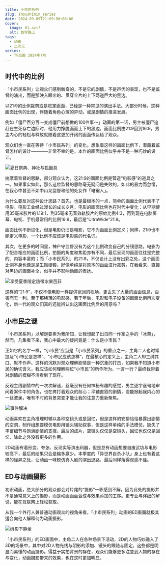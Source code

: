 ```yaml
---
title: 小市民系列
slug: shoushimin_series
date: 2024-09-09T21:09:00+08:00
cover:
  image: 01.avif
  alt: 放学路上
tags: 
  - 动画
  - 二次元
series: 
  - TV动画 2024年7月
---
```

## 时代中的比例
「小市民系列」让观众们感到新奇的，不是它的剧情，不是声优的表现，也不是监督的演出，而是那映入眼帘的、贯穿全片的上下两道巨大的黑边。

以21:9的比例裁剪或是框定画面，已经是一种常见的演出手法。大部分时候，这种画面比例的出现，伴随着角色心理的异动，或是剧情的推进发展。

例如「僵尸百分百～变成僵尸前想做的100件事～」动画的第一话，男主被僵尸追赶在生死存亡边际时，他用力挣脱画面上下的黑边，画面比例由21:9回到16:9，男主内心的轻松与释放就随着这更加开阔的画面传达给了观众。

观众们也一直在等待「小市民系列」的变化，想象着这样的画面比例下，潜藏着监督怎样的设计————非常不幸的是，本作的画面比例似乎并不是一种巧妙的设计。

![夏日祭典、神社与狐面具](02.avif "夏日祭典、神社与狐面具")

揣摩着监督的思路，部分观众认为，这21:9的画面比例是营造“电影感”的道具之一。如果事实如此，那么这位监督的思路毫无疑问是失败的，如此的暴力而怠惰，在我心中甚至不如中山龙监督和他的处女作「电锯人」。

为什么要反对这种设计思路？首先，也是最根本的一点，简单的画面比例代表不了电影。电影工业经过漫长的成长岁月，电影的画面比例也在时代中变化：从早期使用35毫米胶片的1.19:1，到35毫米无音效轨胶片的原始比例4:3，再到现在电脑屏幕、电视、手机最常用的比例16:9，最后是“UltraWide”21:9。

画面比例不断进化，但是电影仍旧是电影，它不为画面比例定义；同样，21:9也不能定义电影，一个比例不应该是电影感的代名词。

其次，在更多的时间里，神户守监督没有为这个比例改变自己的分镜思路。电影为了配合相应的画面比例，拍摄的角度和焦距亦有不同，最后呈现的画面往往是完整的、内容丰富的；而「小市民系列」的21:9，不仅设计上没有出彩之处，这个画面比例本身也像是是生搬硬套，好像单纯是将原本的画面进行裁剪。在我看来，直接对黑边的画面补全，似乎并不影响动画的表达。

![享受夏季限定热带水果芭菲](03.avif "享受夏季限定热带水果芭菲")

这样的“21:9”，不仅不像电影一样提供宽阔的视场，更丢失了大量的画面信息，百害而无一利。至于那稀薄的电影感，若干年后，电影和电子设备的画面比例再次变化，新一代的观众们真的还能辨认出这画面比例后的用意吗？

## 小市民之谜
「小市民系列」以解谜要素为我所知，让我想起了出自同一作家之手的「冰菓」，然而，几集看下来，我心中最大的疑问竟是：什么是小市民？

正如它的名字一样，“小市民”应当是「小市民系列」的重点之一，主角二人也时常提及“小市民是怎样”、“小市民应该怎样”，在最核心的定义上，主角二人却三缄其口、默不作声。这样的沉默对观众理解剧情是一种沉重的打击，如果我不知道小市民的确切含义，我应该如何理解两位“小市民”的所作所为、一言一行？最终我带着对剧情的模糊不清看到了现在。

反观主线剧情中的一次次解谜，丝毫没有任何神秘有趣的感觉，男主逐字逐句地审问着案件中的角色，也在拷打着观众的耐心；平铺直叙的剧情，没能掀起我内心的一丝波澜，唯有不时的背景突变才能让我的注意力重新聚焦。

![事件解决](04.avif "事件解决")

动画喜欢在主角推理时辅以各种空镜头或是回忆，但是这样的安排恰恰暴露出剧情的空洞，制作组想要模仿电影用镜头辅助叙事，但是这样单纯的手法模仿，缺失了丰富细节与饱满剧情的支撑。最后的成片，空镜头仅仅是空镜头，回忆也仅仅是回忆，除此之外没有更多的作用。

2D动画有着形变、夸张、反现实等演出利器，但是总有动画想要自废武功与电影较高下，最后的结果只会是输多赢少。本季度的「异世界自杀小队」身上也有着这样的怪异之处，让动画一味模仿真人剧的演出思路，最后同样落得观感不佳。

## ED与动画摄影
初识动画，绝大部分的观众都会对片尾的“摄影”一职感到不解，因为此处的摄影并不是通常意义上的摄影，而是动画画面合成与效果添加的工序。更专业与详细的解说，能在互联网上轻松获取。

从我一个外行人兼普通动画观众的视角来看，「小市民系列」动画的ED画面就极其适合向他人解释何为动画摄影。

![树影下静坐](05.avif "树影下静坐")

「小市民系列」的ED画面中，主角二人在各种场景下活动，2D的人物巧妙融入了3D的场景中，其中对2D人物光线与阴影的添加、镜头的跟随与固定，这些都是明显而易懂的动画摄影。得益于实拍背景的存在，观众们能够更多注意到人物的存在与变化，动画摄影带来的效果，也在这时更加明显。